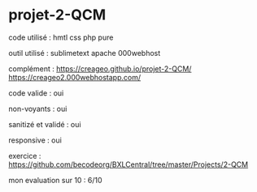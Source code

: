 # projet-2-QCM

code utilisé : hmtl css php pure

outil utilisé : sublimetext apache 000webhost

complément : https://creageo.github.io/projet-2-QCM/ https://creageo2.000webhostapp.com/

code valide : oui

non-voyants : oui

sanitizé et validé : oui

responsive : oui

exercice : https://github.com/becodeorg/BXLCentral/tree/master/Projects/2-QCM

mon evaluation sur 10 : 6/10
